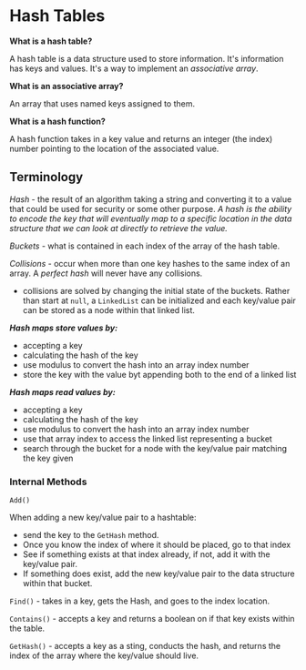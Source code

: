 # Hash Tables

**What is a hash table?**

A hash table is a data structure used to store information. It's information has keys and values. It's a way to implement an *associative array*.

**What is an associative array?**

An array that uses named keys assigned to them. 

**What is a hash function?**

A hash function takes in a key value and returns an integer (the index) number pointing to the location of the associated value.

## Terminology

*Hash* - the result of an algorithm taking a string and converting it to a value that could be used for security or some other purpose. *A hash is the ability to encode the key that will eventually map to a specific location in the data structure that we can look at directly to retrieve the value.*

*Buckets* - what is contained in each index of the array of the hash table.

*Collisions* - occur when more than one key hashes to the same index of an array. A *perfect hash* will never have any collisions.

- collisions are solved by changing the initial state of the buckets. Rather than start at `null`, a `LinkedList` can be initialized and each key/value pair can be stored as a node within that linked list.

***Hash maps store values by:***

- accepting a key
- calculating the hash of the key
- use modulus to convert the hash into an array index number
- store the key with the value byt appending both to the end of a linked list

***Hash maps read values by:***

- accepting a key
- calculating the hash of the key
- use modulus to convert the hash into an array index number
- use that array index to access the linked list representing a bucket
- search through the bucket for a node with the key/value pair matching the key given

### Internal Methods

`Add()`

When adding a new key/value pair to a hashtable:

- send the key to the `GetHash` method.
- Once you know the index of where it should be placed, go to that index
- See if something exists at that index already, if not, add it with the key/value pair.
- If something does exist, add the new key/value pair to the data structure within that bucket.

`Find()` - takes in a key, gets the Hash, and goes to the index location.

`Contains()` - accepts a key and returns a boolean on if that key exists within the table.

`GetHash()` - accepts a key as a sting, conducts the hash, and returns the index of the array where the key/value should live.